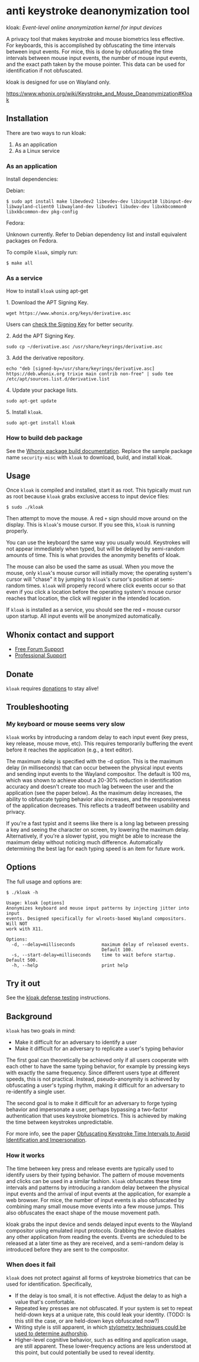 # anti keystroke deanonymization tool

kloak: *Event-level online anonymization kernel for input devices*

A privacy tool that makes keystroke and mouse biometrics less effective. For
keyboards, this is accomplished by obfuscating the time intervals between
input events. For mice, this is done by obfuscating the time intervals between
mouse input events, the number of mouse input events, and the exact
path taken by the mouse pointer. This data can be used for identification if
not obfuscated.

kloak is designed for use on Wayland only.

https://www.whonix.org/wiki/Keystroke_and_Mouse_Deanonymization#Kloak

## Installation

There are two ways to run kloak:

  1. As an application
  2. As a Linux service

### As an application

Install dependencies:

Debian:

    $ sudo apt install make libevdev2 libevdev-dev libinput10 libinput-dev libwayland-client0 libwayland-dev libudev1 libudev-dev libxkbcommon0 libxkbcommon-dev pkg-config

Fedora:

Unknown currently. Refer to Debian dependency list and install equivalent packages on Fedora.

To compile `kloak`, simply run:

    $ make all

### As a service

How to install `kloak` using apt-get

1\. Download the APT Signing Key.

```
wget https://www.whonix.org/keys/derivative.asc
```

Users can [check the Signing Key](https://www.whonix.org/wiki/Signing_Key) for better security.

2\. Add the APT Signing Key.

```
sudo cp ~/derivative.asc /usr/share/keyrings/derivative.asc
```

3\. Add the derivative repository.

```
echo "deb [signed-by=/usr/share/keyrings/derivative.asc] https://deb.whonix.org trixie main contrib non-free" | sudo tee /etc/apt/sources.list.d/derivative.list
```

4\. Update your package lists.

```
sudo apt-get update
```

5\. Install `kloak`.

```
sudo apt-get install kloak
```

### How to build deb package

See the [Whonix package build documentation](https://www.whonix.org/wiki/Dev/Build_Documentation/security-misc). Replace the sample package name `security-misc` with `kloak` to download, build, and install kloak.

## Usage

Once `kloak` is compiled and installed, start it as root. This typically must run as root because `kloak` grabs exclusive access to input device files:

    $ sudo ./kloak

Then attempt to move the mouse. A red `+` sign should move around on the display. This is `kloak`'s mouse cursor. If you see this, `kloak` is running properly.

You can use the keyboard the same way you usually would. Keystrokes will not appear immediately when typed, but will be delayed by semi-random amounts of time. This is what provides the anonymity benefits of kloak.

The mouse can also be used the same as usual. When you move the mouse, only `kloak`'s mouse cursor will initially move; the operating system's cursor will "chase" it by jumping to `kloak`'s cursor's position at semi-random times. `kloak` will properly record where click events occur so that even if you click a location before the operating system's mouse cursor reaches that location, the click will register in the intended location.

If `kloak` is installed as a service, you should see the red `+` mouse cursor upon startup. All input events will be anonymized automatically.

## Whonix contact and support

* [Free Forum Support](https://forums.whonix.org)
* [Professional Support](https://www.whonix.org/wiki/Professional_Support)

## Donate

`kloak` requires [donations](https://www.whonix.org/wiki/Donate) to stay alive!

## Troubleshooting

### My keyboard or mouse seems very slow

`kloak` works by introducing a random delay to each input event (key press, key release, mouse move, etc). This requires temporarily buffering the event before it reaches the application (e.g., a text editor).

The maximum delay is specified with the -d option. This is the maximum delay (in milliseconds) that can occur between the physical input events and sending input events to the Wayland compositor. The default is 100 ms, which was shown to achieve about a 20-30% reduction in identification accuracy and doesn't create too much lag between the user and the application (see the paper below). As the maximum delay increases, the ability to obfuscate typing behavior also increases, and the responsiveness of the application decreases. This reflects a tradeoff between usability and privacy.

If you're a fast typist and it seems like there is a long lag between pressing a key and seeing the character on screen, try lowering the maximum delay. Alternatively, if you're a slower typist, you might be able to increase the maximum delay without noticing much difference. Automatically determining the best lag for each typing speed is an item for future work.

## Options

The full usage and options are:

    $ ./kloak -h

    Usage: kloak [options]
    Anonymizes keyboard and mouse input patterns by injecting jitter into input
    events. Designed specifically for wlroots-based Wayland compositors. Will NOT
    work with X11.

    Options:
      -d, --delay=milliseconds          maximum delay of released events.
                                        Default 100.
      -s, --start-delay=milliseconds    time to wait before startup. Default 500.
      -h, --help                        print help

## Try it out

See the [kloak defense testing](https://www.whonix.org/wiki/Keystroke_Deanonymization#Kloak) instructions.

## Background

`kloak` has two goals in mind:

* Make it difficult for an adversary to identify a user
* Make it difficult for an adversary to replicate a user's typing behavior

The first goal can theoretically be achieved only if all users cooperate with each other to have the same typing behavior, for example by pressing keys with exactly the same frequency. Since different users type at different speeds, this is not practical. Instead, pseudo-anonymity is achieved by obfuscating a user's typing rhythm, making it difficult for an adversary to re-identify a single user.

The second goal is to make it difficult for an adversary to forge typing behavior and impersonate a user, perhaps bypassing a two-factor authentication that uses keystroke biometrics. This is achieved by making the time between keystrokes unpredictable.

For more info, see the paper [Obfuscating Keystroke Time Intervals to Avoid Identification and Impersonation](https://arxiv.org/pdf/1609.07612.pdf).

### How it works

The time between key press and release events are typically used to identify users by their typing behavior. The pattern of mouse movements and clicks can be used in a similar fashion. `kloak` obfuscates these time intervals and patterns by introducing a random delay between the physical input events and the arrival of input events at the application, for example a web browser. For mice, the number of input events is also obfuscated by combining many small mouse move events into a few mouse jumps. This also obfuscates the exact shape of the mouse movement path.

kloak grabs the input device and sends delayed input events to the Wayland compositor using emulated input protocols. Grabbing the device disables any other application from reading the events. Events are scheduled to be released at a later time as they are received, and a semi-random delay is introduced before they are sent to the compositor.

### When does it fail

`kloak` does not protect against all forms of keystroke biometrics that can be used for identification. Specifically,

* If the delay is too small, it is not effective. Adjust the delay to as high a value that's comfortable.
* Repeated key presses are not obfuscated. If your system is set to repeat held-down keys at a unique rate, this could leak your identity. (TODO: Is this still the case, or are held-down keys obfuscated now?)
* Writing style is still apparent, in which [stylometry techniques could be used to determine authorship](https://vmonaco.com/papers/An%20investigation%20of%20keystroke%20and%20stylometry%20traits%20for%20authenticating%20online%20test%20takers.pdf).
* Higher-level cognitive behavior, such as editing and application usage, are still apparent. These lower-frequency actions are less understood at this point, but could potentially be used to reveal identity.
